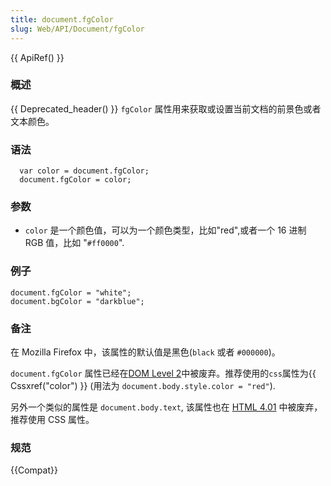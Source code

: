 ```yaml
---
title: document.fgColor
slug: Web/API/Document/fgColor
---
```


{{ ApiRef() }}

### 概述

{{ Deprecated_header() }} `fgColor` 属性用来获取或设置当前文档的前景色或者文本颜色。

### 语法

```plain
  var color = document.fgColor;
  document.fgColor = color;
```

### 参数

- `color` 是一个颜色值，可以为一个颜色类型，比如"red",或者一个 16 进制 RGB 值，比如 "`#ff0000`".

### 例子

```plain
document.fgColor = "white";
document.bgColor = "darkblue";
```

### 备注

在 Mozilla Firefox 中，该属性的默认值是黑色(`black` 或者 `#000000`)。

`document.fgColor` 属性已经在[DOM Level 2](http://www.w3.org/TR/DOM-Level-2-HTML/html.html#ID-26809268)中被废弃。推荐使用的`css`属性为{{ Cssxref("color") }} (用法为 `document.body.style.color = "red"`).

另外一个类似的属性是 `document.body.text`, 该属性也在 [HTML 4.01](http://www.w3.org/TR/html401/struct/global.html#adef-text) 中被废弃，推荐使用 CSS 属性。

### 规范

{{Compat}}
